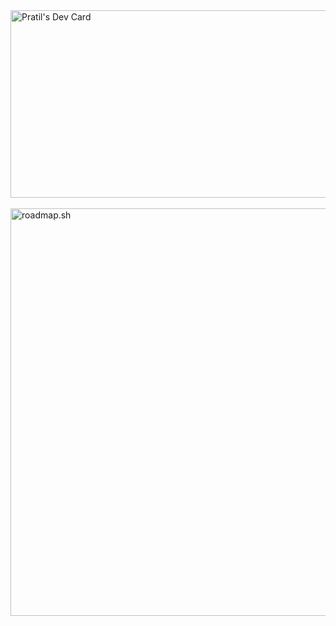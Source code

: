 <!-- Vertical -->
<!--
<a href="https://app.daily.dev/pratil" target="_blank" >
  <img src="https://api.daily.dev/devcards/v2/h6eKSxEhDIWkwVZvOK49N.png?type=default&r=ltg" width="300" alt="Pratil's Dev Card"/>
</a>
<a href="https://roadmap.sh/u/pratil" target="_blank" >
  <img src="https://roadmap.sh/card/tall/67f15be02fb824bbb5d90dbd?variant=dark" width="325" alt="roadmap.sh"/>
</a>
-->

<!-- Horizontal -->

<a href="https://app.daily.dev/pratil" target="_blank" >
  <img src="https://api.daily.dev/devcards/v2/h6eKSxEhDIWkwVZvOK49N.png?type=wide&r=eoh" width="652" height="300" alt="Pratil's Dev Card"/>
</a>
<br/>
<br/>
<a href="https://roadmap.sh/u/pratil" target="_blank" >
  <img src="https://roadmap.sh/card/wide/67f15be02fb824bbb5d90dbd?variant=dark&p=0" width="652" alt="roadmap.sh"/>
</a>
